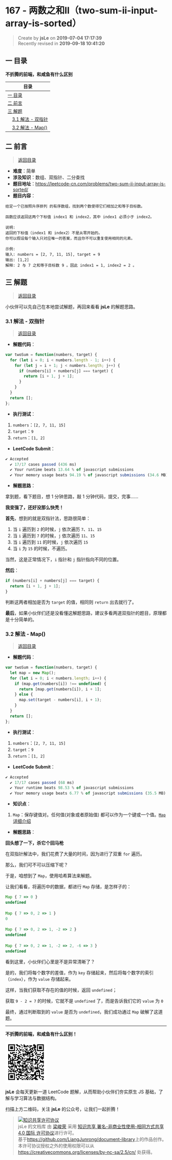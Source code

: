 167 - 两数之和II（two-sum-ii-input-array-is-sorted）
===

> Create by **jsLe** on **2019-07-04 17:17:39**  
> Recently revised in **2019-09-18 10:41:20**

## <a name="chapter-one" id="chapter-one">一 目录</a>

**不折腾的前端，和咸鱼有什么区别**

| 目录 |
| --- | 
| [一 目录](#chapter-one) | 
| <a name="catalog-chapter-two" id="catalog-chapter-two"></a>[二 前言](#chapter-two) |
| <a name="catalog-chapter-three" id="catalog-chapter-three"></a>[三 解题](#chapter-three) |
| &emsp;[3.1 解法 - 双指针](#chapter-three-one) |
| &emsp;[3.2 解法 - Map()](#chapter-three-two) |

## <a name="chapter-two" id="chapter-two">二 前言</a>

> [返回目录](#chapter-one)

* **难度**：简单
* **涉及知识**：数组、双指针、二分查找
* **题目地址**：https://leetcode-cn.com/problems/two-sum-ii-input-array-is-sorted/
* **题目内容**：

```
给定一个已按照升序排列 的有序数组，找到两个数使得它们相加之和等于目标数。

函数应该返回这两个下标值 index1 和 index2，其中 index1 必须小于 index2。

说明:
返回的下标值（index1 和 index2）不是从零开始的。
你可以假设每个输入只对应唯一的答案，而且你不可以重复使用相同的元素。

示例:
输入: numbers = [2, 7, 11, 15], target = 9
输出: [1,2]
解释: 2 与 7 之和等于目标数 9 。因此 index1 = 1, index2 = 2 。
```

## <a name="chapter-three" id="chapter-three">三 解题</a>

> [返回目录](#chapter-one)

小伙伴可以先自己在本地尝试解题，再回来看看 **jsLe** 的解题思路。

### <a name="chapter-three-one" id="chapter-three-one">3.1 解法 - 双指针</a>

> [返回目录](#chapter-one)

* **解题代码**：

```js
var twoSum = function(numbers, target) {
  for (let i = 0; i < numbers.length - 1; i++) {
    for (let j = i + 1; j < numbers.length; j++) {
      if (numbers[i] + numbers[j] === target) {
        return [i + 1, j + 1];
      }
    }
  }
  return [];
};
```

* **执行测试**：

1. `numbers`：`[2, 7, 11, 15]`
2. `target`：`9`
3. `return`：`[1, 2]`

* **LeetCode Submit**：

```js
✔ Accepted
  ✔ 17/17 cases passed (436 ms)
  ✔ Your runtime beats 13.64 % of javascript submissions
  ✔ Your memory usage beats 94.19 % of javascript submissions (34.6 MB)
```

* **解题思路**：

拿到题，看下题目，想 1 分钟思路，敲 1 分钟代码，提交，完事……

**我变强了，还好没那么快秃！**

**首先**，想到的就是双指针法，思路很简单：

1. 当 `i` 遍历到 `2` 的时候，`j` 依次遍历 `7`、`11`、`15`
2. 当 `i` 遍历到 `7` 的时候，`j` 依次遍历 `11`、`15`
3. 当 `i` 遍历到 `11` 的时候，`j` 依次遍历 `15`
4. 当 `i` 为 `15` 的时候，不遍历。

当然，这是正常情况下，`i` 指针和 `j` 指针指向不同的位置。

**然后**：

```js
if (numbers[i] + numbers[j] === target) {
  return [i + 1, j + 1];
}
```

判断这两者相加是否为 `target` 的值，相同则 `return` 出去就行了。

**最后**，如果小伙伴们还是没看懂这解题思路，建议多看两道双指针的题目，原理都是十分简单的。

### <a name="chapter-three-two" id="chapter-three-two">3.2 解法 - Map()</a>

> [返回目录](#chapter-one)

* **解题代码**：

```js
var twoSum = function(numbers, target) {
  let map = new Map();
  for (let i = 0; i < numbers.length; i++) {
    if (map.get(numbers[i]) !== undefined) {
      return [map.get(numbers[i]), i + 1];
    } else {
      map.set(target - numbers[i], i + 1);
    }
  }
  return [];
};
```

* **执行测试**：

1. `numbers`：`[2, 7, 11, 15]`
2. `target`：`9`
3. `return`：`[1, 2]`

* **LeetCode Submit**：

```js
✔ Accepted
  ✔ 17/17 cases passed (68 ms)
  ✔ Your runtime beats 98.53 % of javascript submissions
  ✔ Your memory usage beats 6.77 % of javascript submissions (35.5 MB)
```

* **知识点**：

1. `Map`：保存键值对。任何值(对象或者原始值) 都可以作为一个键或一个值。[`Map` 详细介绍](https://github.com/LiangJunrong/document-library/blob/master/JavaScript-library/JavaScript/%E5%86%85%E7%BD%AE%E5%AF%B9%E8%B1%A1/Map/README.md)

* **解题思路**：

**回头想了一下，杀它个回马枪**

在双指针解法中，我们花费了大量的时间，因为进行了双重 `for` 遍历。

那么，我们可不可以压缩下呢？

于是，咱想到了 `Map`，使用哈希算法来解题。

让我们看看，将遍历中的数据，都进行 `Map` 存储，是怎样子的：

```js
Map { 7 => 0 }
undefined

Map { 7 => 0, 2 => 1 }
0

Map { 7 => 0, 2 => 1, -2 => 2 }
undefined

Map { 7 => 0, 2 => 1, -2 => 2, -6 => 3 }
undefined
```

看到这里，小伙伴们心里是不是异常清晰了？

是的，我们将每个数字的差值，作为 `key` 存储起来，然后将每个数字的索引（`index`），作为 `value` 存储起来。

这样，当我们获取不存在的值的时候，返回 `undefined`；

获取 `9 - 2 = 7` 的时候，它就不是 `undefined` 了，而是告诉我们它的 `value` 为 `0`

最终，通过判断取到的 `value` 是否为 `undefined`，我们成功通过 `Map` 破解了这道题。

---

**不折腾的前端，和咸鱼有什么区别！**

![图](../../../public-repertory/img/z-small-wechat-public-address.jpg)

**jsLe** 会每天更新一道 LeetCode 题解，从而帮助小伙伴们夯实原生 JS 基础，了解与学习算法与数据结构。

扫描上方二维码，关注 **jsLe** 的公众号，让我们一起折腾！

> <a rel="license" href="http://creativecommons.org/licenses/by-nc-sa/4.0/"><img alt="知识共享许可协议" style="border-width:0" src="https://i.creativecommons.org/l/by-nc-sa/4.0/88x31.png" /></a><br /><span xmlns:dct="http://purl.org/dc/terms/" property="dct:title">jsLe 的文档库</span> 由 <a xmlns:cc="http://creativecommons.org/ns#" href="https://github.com/LiangJunrong/document-library" property="cc:attributionName" rel="cc:attributionURL">梁峻荣</a> 采用 <a rel="license" href="http://creativecommons.org/licenses/by-nc-sa/4.0/">知识共享 署名-非商业性使用-相同方式共享 4.0 国际 许可协议</a>进行许可。<br />基于<a xmlns:dct="http://purl.org/dc/terms/" href="https://github.com/LiangJunrong/document-library" rel="dct:source">https://github.com/LiangJunrong/document-library</a>上的作品创作。<br />本许可协议授权之外的使用权限可以从 <a xmlns:cc="http://creativecommons.org/ns#" href="https://creativecommons.org/licenses/by-nc-sa/2.5/cn/" rel="cc:morePermissions">https://creativecommons.org/licenses/by-nc-sa/2.5/cn/</a> 处获得。